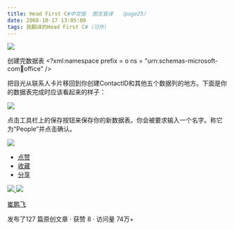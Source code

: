 ```yaml
---
title: Head First C#中文版  图文皆译  （page25）
date: 2008-10-17 13:05:00
tags: 我翻译的Head First C#（习作）
---
```

![](https://p-blog.csdn.net/images/p_blog_csdn_net/cuipengfei1/EntryImages/20081017/%E6%88%AA%E5%9B%BE00.jpg)

创建完数据表  <?xml:namespace prefix = o ns = "urn:schemas-microsoft-
com:office:office" />

把目光从联系人卡片移回到你创建ContactID和其他五个数据列的地方。下面是你的数据表完成时应该看起来的样子：

![](https://p-blog.csdn.net/images/p_blog_csdn_net/cuipengfei1/EntryImages/20081017/%E6%88%AA%E5%9B%BE01.jpg)

点击工具栏上的保存按钮来保存你的新数据表。你会被要求输入一个名字。称它为“People”并点击确认。

![](https://p-blog.csdn.net/images/p_blog_csdn_net/cuipengfei1/EntryImages/20081017/%E6%88%AA%E5%9B%BE02.jpg)

  * [ 点赞  ](javascript:;)
  * [ 收藏  ](javascript:;)
  * [ 分享 ](javascript:;)

[ ![](https://profile.csdnimg.cn/5/2/5/3_cuipengfei1)
![](https://g.csdnimg.cn/static/user-reg-year/1x/11.png)
](https://blog.csdn.net/cuipengfei1)

[ 崔鹏飞 ](https://blog.csdn.net/cuipengfei1)

发布了127 篇原创文章  ·  获赞 8  ·  访问量 74万+

